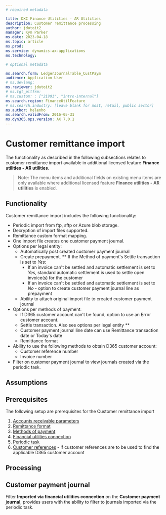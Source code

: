 ```yaml
---
# required metadata

title: DXC Finance Utilities - AR Utilities
description: Customer remittance processing
author: jdutoit2
manager: Kym Parker
ms.date: 2023-04-18
ms.topic: article
ms.prod: 
ms.service: dynamics-ax-applications
ms.technology: 

# optional metadata

ms.search.form: LedgerJournalTable_CustPaym
audience: Application User
# ms.devlang: 
ms.reviewer: jdutoit2
# ms.tgt_pltfrm: 
# ms.custom: : ["21901", "intro-internal"]
ms.search.region: FinanceUtilFeature
# ms.search.industry: [leave blank for most, retail, public sector]
ms.author: helenho
ms.search.validFrom: 2016-05-31
ms.dyn365.ops.version: AX 7.0.1
---
```


# Customer remittance import 

The functionality as described in the following subsections relates to customer remittance import available in additional licensed feature **Finance utilities - AR utilities**.

> Note: The menu items and additional fields on existing menu items are only available where additional licensed feature **Finance utilities - AR utilities** is enabled.

## Functionality

Customer remittance import includes the following functionality:
- Periodic import from ftp, sftp or Azure blob storage.
- Decryption of import files supported.
- Remittance custom format mapping.
- One import file creates one customer payment journal.
- Options per legal entity:
    - Automatically post created customer payment journal
    - Create prepayment. ** If the Method of payment's Settle transaction is set to _Yes_:
        - If an invoice can't be settled and automatic settlement is set to _Yes_, standard automatic settlement is used to settle open invoice(s) for the customer
        - If an invoice can't be settled and automatic settlement is set to _No_ - option to create customer payment journal line as prepayment
    - Ability to attach original import file to created customer payment journal
- Options per methods of payment: 
    - If D365 customer account can't be found, option to use an Error customer account.
    - Settle transaction. Also see options per legal entity **
    - Customer payment journal line date can use Remittance transaction date or Today's date
    - Remittance format
- Ability to use the following methods to obtain D365 customer account:
    - Customer reference number
    - Invoice number
- Filter on customer payment journal to view journals created via the periodic task.

## Assumptions


## Prerequisites
The following setup are prerequisites for the Customer remittance import

1. [Accounts receivable parameters](../../Setup/ACCOUNTS-RECEIVABLE/Customer-remittance.md#accounts-receivable-parameters)
2. [Remittance format](../../Setup/ACCOUNTS-RECEIVABLE/Remittance-format.md)
3. [Methods of payment](../../Setup/ACCOUNTS-RECEIVABLE/Customer-remittance.md#methods-of-payment)
4. [Financial utilities connection](../../Setup/ACCOUNTS-RECEIVABLE/Finance-utilities-connections.md)
5. [Periodic task](../../Setup/ACCOUNTS-RECEIVABLE/Customer-remittance.md#periodic-task)
6. [Customer references](../../Setup/ACCOUNTS-RECEIVABLE/Customer-reference.md) - if customer references are to be used to find the applicable D365 customer account

## Processing

## Customer payment journal

Filter **Imported via financial utilities connection** on the **Customer payment journal**, provides users with the ability to filter to journals imported via the periodic task.
